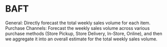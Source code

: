 # BAFT
General: Directly forecast the total weekly sales volume for each item. 
Purchase Channels: Forecast the weekly sales volume across various purchase methods (Store Pickup, Store Delivery, In-Store, Online), and then we aggregate it into an overall estimate for the total weekly sales volume.
